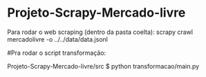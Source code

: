 # Projeto-Scrapy-Mercado-livre

Para rodar o web scraping (dentro da pasta coelta):
scrapy crawl mercadolivre -o ../../data/data.jsonl

#Pra rodar o script transformação:

Projeto-Scrapy-Mercado-livre/src
$ python transformacao/main.py